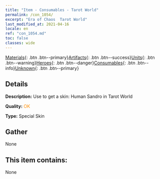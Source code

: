 ```yaml
---
title: "Item - Consumables - Tarot World"
permalink: /con_1054/
excerpt: "Era of Chaos  Tarot World"
last_modified_at: 2021-04-16
locale: en
ref: "con_1054.md"
toc: false
classes: wide
---
```

 [Materials](/Items/){: .btn .btn--primary}[Artifacts](/Items/Artifacts/){: .btn .btn--success}[Units](/Items/Units/){: .btn .btn--warning}[Heroes](/Items/Heroes/){: .btn .btn--danger}[Consumables](/Items/Consumables/){: .btn .btn--info}[Unknown](/Items/Unknown/){: .btn .btn--primary}

## Details
 **Description:** Use to get a skin: Human Sandro in Tarot World

 **Quality:** <span style="color: #FF8C00">OK</span>

 **Type:** Special Skin

## Gather

  None

## This item contains:

  None

